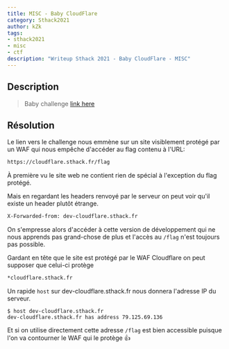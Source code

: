 ```yaml
---
title: MISC - Baby CloudFlare
category: Sthack2021
author: kZk
tags:
- sthack2021
- misc
- ctf
description: "Writeup Sthack 2021 - Baby CloudFlare - MISC"
---
```


## Description

> Baby challenge [link here](https://cloudflare.sthack.fr/)

## Résolution

Le lien vers le challenge nous emmène sur un site visiblement protégé
par un WAF qui nous empêche d'accéder au flag contenu à l'URL:

```html
https://cloudflare.sthack.fr/flag
```

À première vu le site web ne contient rien de spécial à l'exception du flag protégé.

Mais en regardant les headers renvoyé par le serveur on peut voir qu'il existe un header plutôt étrange.

```html
X-Forwarded-from: dev-cloudflare.sthack.fr
```

On s'empresse alors d'accéder à cette version de développement qui ne nous apprends pas grand-chose de plus et l'accès au `/flag` n'est toujours pas possible.

Gardant en tête que le site est protégé par le WAF Cloudflare on peut supposer que celui-ci protège 

```html
*cloudflare.sthack.fr
`````

Un rapide `host` sur dev-cloudflare.sthack.fr nous donnera l'adresse IP du serveur.

```shell
$ host dev-cloudflare.sthack.fr
dev-cloudflare.sthack.fr has address 79.125.69.136
```

Et si on utilise directement cette adresse `/flag` est bien accessible puisque l'on va contourner le WAF qui le protège :+1: 

